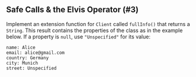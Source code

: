 ## Safe Calls & the Elvis Operator (#3)

Implement an extension function for `Client` called `fullInfo()` that returns
a `String`. This result contains the properties of the class as in the example
below. If a property is `null`, use `"Unspecified"` for its value:

```
name: Alice
email: alice@gmail.com
country: Germany
city: Munich
street: Unspecified
```